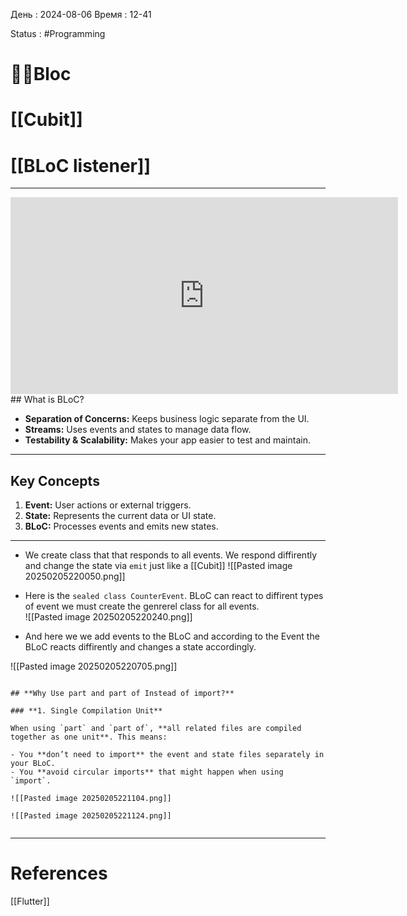 День : 2024-08-06 
Время : 12-41

Status : #Programming  


# 👨‍💻Bloc

 # [[Cubit]]
 # [[BLoC listener]]

---

<iframe width="620" height="315" src="https://www.youtube.com/embed/SDk_GldOtK8?si=L0sP-9ERPvi1yVRs&amp;start=1838" title="YouTube video player" frameborder="0" allow="accelerometer; autoplay; clipboard-write; encrypted-media; gyroscope; picture-in-picture; web-share" referrerpolicy="strict-origin-when-cross-origin" allowfullscreen></iframe>
## What is BLoC?

- **Separation of Concerns:** Keeps business logic separate from the UI.
- **Streams:** Uses events and states to manage data flow.
- **Testability & Scalability:** Makes your app easier to test and maintain.

---

## Key Concepts

1. **Event:** User actions or external triggers.
2. **State:** Represents the current data or UI state.
3. **BLoC:** Processes events and emits new states.

---

- We create class that that responds to all events. We respond diffirently and change the state via `emit` just like a [[Cubit]]
![[Pasted image 20250205220050.png]]

- Here is the `sealed class CounterEvent`. BLoC can react to diffirent types of event we must create the genrerel class for all events.  
![[Pasted image 20250205220240.png]]
- And here we we add events to the BLoC and according to the Event the BLoC reacts diffirently and changes a state accordingly.

![[Pasted image 20250205220705.png]]

```ad-important

## **Why Use part and part of Instead of import?**

### **1. Single Compilation Unit**

When using `part` and `part of`, **all related files are compiled together as one unit**. This means:

- You **don’t need to import** the event and state files separately in your BLoC.
- You **avoid circular imports** that might happen when using `import`.

![[Pasted image 20250205221104.png]]

![[Pasted image 20250205221124.png]]


```







---
# References

[[Flutter]]